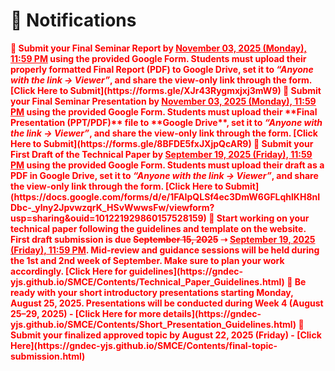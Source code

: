 # 🔔 Notifications

<span style="color:red; font-weight:bold; animation: blinker 1s linear infinite;">
📘 Submit your <b>Final Seminar Report</b> by <u>November 03, 2025 (Monday), 11:59 PM</u> using the provided Google Form.  
Students must upload their properly formatted <b>Final Report (PDF)</b> to Google Drive, set it to <i>“Anyone with the link → Viewer”</i>, and share the <b>view-only link</b> through the form.  
[Click Here to Submit](https://forms.gle/XJr43Rygmxjxj3mW9)
</span>

<span style="color:red; font-weight:bold; animation: blinker 1s linear infinite;">
🚨 Submit your Final Seminar Presentation by <u>November 03, 2025 (Monday), 11:59 PM</u> using the provided Google Form. 
Students must upload their **Final Presentation (PPT/PDF)** file to **Google Drive**, set it to <i>“Anyone with the link → Viewer”</i>, and share the view-only link through the form. 
[Click Here to Submit](https://forms.gle/8BFDE5fxJXjpQcAR9)
</span>

<span style="color:red; font-weight:bold; animation: blinker 1s linear infinite;">
🚨 Submit your First Draft of the Technical Paper by <u>September 19, 2025 (Friday), 11:59 PM</u> using the provided Google Form. 
Students must upload their draft as a PDF in Google Drive, set it to <i>“Anyone with the link → Viewer”</i>, and share the view-only link through the form. [Click Here to Submit](https://docs.google.com/forms/d/e/1FAIpQLSf4ec3DmW6GFLqhlKH8nIDbc-_ylny2JpvwzqrK_HSvWwwsFw/viewform?usp=sharing&ouid=101221929860157528159)
</span>

<span style="color:red; font-weight:bold; animation: blinker 1s linear infinite;">
📢 Start working on your technical paper following the guidelines and template on the website. First draft submission is due <s>September 15, 2025</s> ➝ <u>September 19, 2025 (Friday), 11:59 PM</u>. Mid-review and guidance sessions will be held during the 1st and 2nd week of September. Make sure to plan your work accordingly. [Click Here for guidelines](https://gndec-yjs.github.io/SMCE/Contents/Technical_Paper_Guidelines.html)
</span>

<span style="color:red; font-weight:bold; animation: blinker 1s linear infinite;">
📢 Be ready with your short introductory presentations starting Monday, August 25, 2025. Presentations will be conducted during Week 4 (August 25–29, 2025) - [Click Here for more details](https://gndec-yjs.github.io/SMCE/Contents/Short_Presentation_Guidelines.html)
</span>  

<span style="color:red; font-weight:bold; animation: blinker 1s linear infinite;">
🚨 Submit your finalized approved topic by August 22, 2025 (Friday) - [Click Here](https://gndec-yjs.github.io/SMCE/Contents/final-topic-submission.html)
</span>



